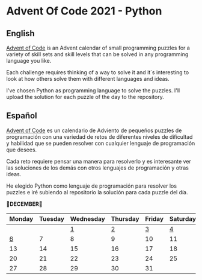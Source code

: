 # Advent Of Code 2021 - Python
## English
[Advent of Code](https://adventofcode.com/) is an Advent calendar of small programming puzzles for a variety of skill sets and skill levels that can be solved in any programming language you like.

Each challenge requires thinking of a way to solve it and it´s interesting to look at how others solve them with different languages and ideas.

I've chosen Python as programming language to solve the puzzles. I'll upload the solution for each puzzle of the day to the repository.

## Español
[Advent of Code](https://adventofcode.com/) es un calendario de Adviento de pequeños puzzles de programación con una variedad de retos de diferentes niveles de dificultad y habilidad que se pueden resolver con cualquier lenguaje de programación que desees.

Cada reto requiere pensar una manera para resolverlo y es interesante ver las soluciones de los demás con otros lenguajes de programación y otras ideas.

He elegido Python como lenguaje de programación para resolver los puzzles e iré subiendo al repositorio la solución para cada puzzle del día.


**🎄DECEMBER🎄**

| Monday | Tuesday | Wednesday | Thursday | Friday | Saturday | Sunday |
| -------- | -------- | -------- | -------- | -------- | -------- | -------- |
|   |   | [1](https://github.com/coral2742/Advent-Of-Code-2021/tree/main/Day%201) | [2](https://github.com/coral2742/Advent-Of-Code-2021/tree/main/Day%202) | [3](https://github.com/coral2742/Advent-Of-Code-2021/tree/main/Day%203) | [4](https://github.com/coral2742/Advent-Of-Code-2021/tree/main/Day%204) | [5](https://github.com/coral2742/Advent-Of-Code-2021/tree/main/Day%205) |
| [6](https://github.com/coral2742/Advent-Of-Code-2021/tree/main/Day%206) | 7 | 8 | 9 | 10 | 11 | 12 |
| 13 | 14 | 15 | 16 | 17 | 18 | 19 |
| 20 | 21 | 22 | 23 | 24 | 25 | 26 |
| 27 | 28 | 29 | 30| 31 |
